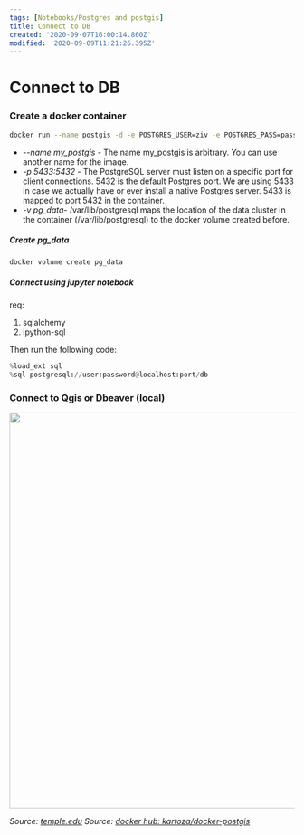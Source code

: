 ```yaml
---
tags: [Notebooks/Postgres and postgis]
title: Connect to DB
created: '2020-09-07T16:00:14.860Z'
modified: '2020-09-09T11:21:26.395Z'
---
```


# Connect to DB

### Create a docker container

```bash
docker run --name postgis -d -e POSTGRES_USER=ziv -e POSTGRES_PASS=password -e POSTGRES_DBNAME=gis -e ALLOW_IP_RANGE=<*> -p 5433:5432 -v pg_data:/var/lib/postgresql kartoza/postgis
```

* *--name my_postgis* - The name my_postgis is arbitrary. You can use another name for the image.
* *-p 5433:5432* - The PostgreSQL server must listen on a specific port for client connections. 5432 is the default Postgres port. We are using 5433 in case we actually have or ever install a native Postgres server. 5433 is mapped to port 5432 in the container.
* *-v pg_data*- /var/lib/postgresql maps the location of the data cluster in the container (/var/lib/postgresql) to the docker volume created before.

##### Create pg_data

```bash
docker volume create pg_data
```

##### Connect using jupyter notebook

req:
1. sqlalchemy
2. ipython-sql

Then run the following code:

```python
%load_ext sql
%sql postgresql://user:password@localhost:port/db
```

### Connect to Qgis or Dbeaver (local)

<p align="center">
  <img src="https://sites.temple.edu/spatialdb/files/2019/09/DbeaverDockerConnectionSettings.png" width="700">
</p>

*Source: [temple.edu](https://sites.temple.edu/spatialdb/2019/09/04/creating-a-postgis-server-in-docker/)*
*Source: [docker hub: kartoza/docker-postgis](https://github.com/kartoza/docker-postgis)*
